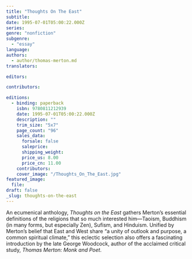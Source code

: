 ```yaml
---
title: "Thoughts On The East"
subtitle:
date: 1995-07-01T05:00:22.000Z
series:
genre: "nonfiction"
subgenre:
  - "essay"
language:
authors:
  - author/thomas-merton.md
translators:

editors:

contributors:

editions:
  - binding: paperback
    isbn: 9780811212939
    date: 1995-07-01T05:00:22.000Z
    description: ""
    trim_size: "5x7"
    page_count: "96"
    sales_data:
      forsale: false
      saleprice:
      shipping_weight:
      price_us: 8.00
      price_cn: 11.00
    contributors:
    cover_image: "/Thoughts_On_The_East.jpg"
featured_image:
  file:
draft: false
_slug: thoughts-on-the-east
---
```


An ecumenical anthology, _Thoughts on the East_ gathers Merton’s essential definitions of the religions that so much interested him—Taoism, Buddhism (in many forms, but especially Zen), Sufism, and Hinduism. Unified by Merton’s belief that East and West share “a unity of outlook and purpose, a common spiritual climate,” this eclectic selection also offers a fascinating introduction by the late George Woodcock, author of the acclaimed critical study, _Thomas Merton: Monk and Poet_.

